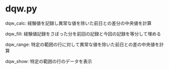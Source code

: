 # dqw.py

dqw_calc: 経験値を記録し異常な値を除いた前日との差分の中央値を計算

dqw_fill: 経験値記録をさぼった分を前回の記録と今回の記録を等分して埋める

dqw_range: 特定の範囲の行に対して異常な値を除いた前日との差の中央値を計算

dqw_show: 特定の範囲の行のデータを表示
